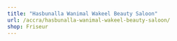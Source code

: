 ```yaml
---
title: "Hasbunalla Wanimal Wakeel Beauty Saloon"
url: /accra/hasbunalla-wanimal-wakeel-beauty-saloon/
shop: Friseur
---
```

